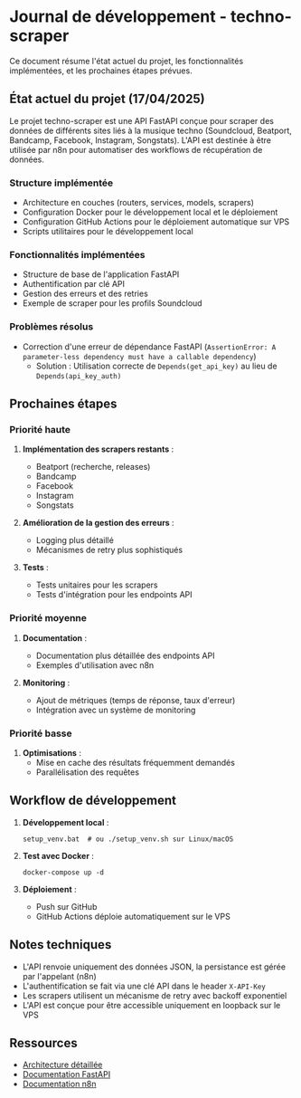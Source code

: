 # Journal de développement - techno-scraper

Ce document résume l'état actuel du projet, les fonctionnalités implémentées, et les prochaines étapes prévues.

## État actuel du projet (17/04/2025)

Le projet techno-scraper est une API FastAPI conçue pour scraper des données de différents sites liés à la musique techno (Soundcloud, Beatport, Bandcamp, Facebook, Instagram, Songstats). L'API est destinée à être utilisée par n8n pour automatiser des workflows de récupération de données.

### Structure implémentée

-   Architecture en couches (routers, services, models, scrapers)
-   Configuration Docker pour le développement local et le déploiement
-   Configuration GitHub Actions pour le déploiement automatique sur VPS
-   Scripts utilitaires pour le développement local

### Fonctionnalités implémentées

-   Structure de base de l'application FastAPI
-   Authentification par clé API
-   Gestion des erreurs et des retries
-   Exemple de scraper pour les profils Soundcloud

### Problèmes résolus

-   Correction d'une erreur de dépendance FastAPI (`AssertionError: A parameter-less dependency must have a callable dependency`)
    -   Solution : Utilisation correcte de `Depends(get_api_key)` au lieu de `Depends(api_key_auth)`

## Prochaines étapes

### Priorité haute

1. **Implémentation des scrapers restants** :

    - Beatport (recherche, releases)
    - Bandcamp
    - Facebook
    - Instagram
    - Songstats

2. **Amélioration de la gestion des erreurs** :

    - Logging plus détaillé
    - Mécanismes de retry plus sophistiqués

3. **Tests** :
    - Tests unitaires pour les scrapers
    - Tests d'intégration pour les endpoints API

### Priorité moyenne

1. **Documentation** :

    - Documentation plus détaillée des endpoints API
    - Exemples d'utilisation avec n8n

2. **Monitoring** :
    - Ajout de métriques (temps de réponse, taux d'erreur)
    - Intégration avec un système de monitoring

### Priorité basse

1. **Optimisations** :
    - Mise en cache des résultats fréquemment demandés
    - Parallélisation des requêtes

## Workflow de développement

1. **Développement local** :

    ```
    setup_venv.bat  # ou ./setup_venv.sh sur Linux/macOS
    ```

2. **Test avec Docker** :

    ```
    docker-compose up -d
    ```

3. **Déploiement** :
    - Push sur GitHub
    - GitHub Actions déploie automatiquement sur le VPS

## Notes techniques

-   L'API renvoie uniquement des données JSON, la persistance est gérée par l'appelant (n8n)
-   L'authentification se fait via une clé API dans le header `X-API-Key`
-   Les scrapers utilisent un mécanisme de retry avec backoff exponentiel
-   L'API est conçue pour être accessible uniquement en loopback sur le VPS

## Ressources

-   [Architecture détaillée](architecture.md)
-   [Documentation FastAPI](https://fastapi.tiangolo.com/)
-   [Documentation n8n](https://docs.n8n.io/)
